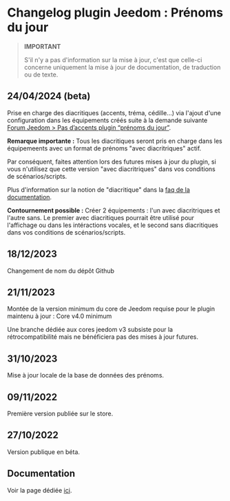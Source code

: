 # Changelog plugin Jeedom : Prénoms du jour

> **IMPORTANT**
>
> S'il n'y a pas d'information sur la mise à jour, c'est que celle-ci concerne uniquement la mise à jour de documentation, de traduction ou de texte.

## 24/04/2024 (beta)

Prise en charge des diacritiques (accents, tréma, cédille...) via l'ajout d'une configuration dans les équipements créés suite à la demande suivante [Forum Jeedom > Pas d’accents plugin “prénoms du jour”](https://community.jeedom.com/t/pas-daccents-plugin-prenoms-du-jour/120026).

**Remarque importante :**
Tous les diacritiques seront pris en charge dans les équipemeents avec un format de prénoms "avec diacritriques" actif.

Par conséquent, faites attention lors des futures mises à jour du plugin, si vous n'utilisez que cette version "avec diacritriques" dans vos conditions de scénarios/scripts.

Plus d'information sur la notion de "diacritique" dans la [faq de la documentation](https://jeanrobertjs.github.io/jeedom_namesoftheday/fr_FR/).

**Contournement possible :**
Créer 2 équipements : l'un avec diacritriques et l'autre sans.
Le premier avec diacritiques pourrait être utilisé pour l'affichage ou dans les intéractions vocales, et le second sans diacritiques dans vos conditions de scénarios/scripts.

## 18/12/2023

Changement de nom du dépôt Github

## 21/11/2023

Montée de la version minimum du core de Jeedom requise pour le plugin maintenu à jour : Core v4.0 minimum

Une branche dédiée aux cores jeedom v3 subsiste pour la rétrocompatibilité mais ne bénéficiera pas des mises à jour futures.

## 31/10/2023

Mise à jour locale de la base de données des prénoms.

## 09/11/2022

Première version publiée sur le store.

## 27/10/2022

Version publique en béta.

## Documentation

Voir la page dédiée [ici](https://jeanrobertjs.github.io/jeedom_namesoftheday/fr_FR/).

